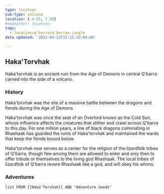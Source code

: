 ```yaml
---
type: location
sub-type: volcano
location: [-4.55, 7.06]
#mapmarker: location
tags:
  - location/q'barra/q'barran-jungle
date updated: '2021-04-23T15:11:32-04:00'

---
```


## Haka'Torvhak

Haka'torvhak is an ancient ruin from the Age of Demons in central Q'barra carved into the side of a volcano.

### History
Haka'torvhak was the site of a massive battle between the dragons and fiends during the Age of Demons

Haka'torvhak was once the seat of an Overlord known as the Cold Sun, whose influence affects the creatures that slither and crawl across Q'barra to this day. For one million years, a line of black dragons culminating in Rhashaak has guarded the ruins of Haka'torvhak and maintained the wards that keep the fiends bound below.

Haka'torvhak now serves as a center for the religion of the lizardfolk tribes of Q'barra, though few among them are allowed to enter and only then to offer tribute or themselves to the living god Rhashaak. The local tribes of lizardfolk of Q'barra revere Rhashaak like a god, and will obey his whims.

### Adventures
```dataview
list FROM [[Haka'Torvhak]] AND "Adventure Seeds"
```